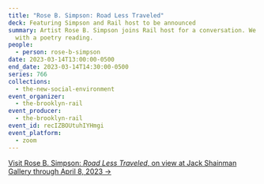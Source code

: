 ```yaml
---
title: "Rose B. Simpson: Road Less Traveled"
deck: Featuring Simpson and Rail host to be announced
summary: Artist Rose B. Simpson joins Rail host for a conversation. We conclude
  with a poetry reading.
people:
  - person: rose-b-simpson
date: 2023-03-14T13:00:00-0500
end_date: 2023-03-14T14:30:00-0500
series: 766
collections:
  - the-new-social-environment
event_organizer:
  - the-brooklyn-rail
event_producer:
  - the-brooklyn-rail
event_id: recIZBOUtuhIYHmgi
event_platform:
  - zoom
---
```

[V﻿isit Rose B. Simpson: *Road Less Traveled*, on view at Jack Shainman Gallery through April 8, 2023 →](https://jackshainman.com/exhibitions/rbs-roadlesstraveled-2023)